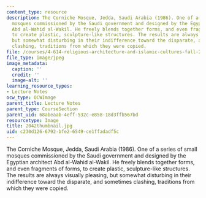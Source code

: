 ```yaml
---
content_type: resource
description: The Corniche Mosque, Jedda, Saudi Arabia (1986). One of a series of small
  mosques commissioned by the Saudi government and designed by the Egyptian architect
  Abd al-Wahid al-Wakil. He freely blends together forms, and even fragments of forms,
  to create plastic, sculpture-like structures. The results are always visually pleasing,
  but somewhat disturbing in their indifference toward the disparate, and sometimes
  clashing, traditions from which they were copied.
file: /courses/4-614-religious-architecture-and-islamic-cultures-fall-2002/c230d1266792bfe26549ce1ffadadf5c_2042thumbnail.jpg
file_type: image/jpeg
image_metadata:
  caption: ''
  credit: ''
  image-alt: ''
learning_resource_types:
- Lecture Notes
ocw_type: OCWImage
parent_title: Lecture Notes
parent_type: CourseSection
parent_uid: 68abeaab-4eff-532c-e858-18d3ffb567bd
resourcetype: Image
title: 2042thumbnail.jpg
uid: c230d126-6792-bfe2-6549-ce1ffadadf5c
---
```

The Corniche Mosque, Jedda, Saudi Arabia (1986). One of a series of small mosques commissioned by the Saudi government and designed by the Egyptian architect Abd al-Wahid al-Wakil. He freely blends together forms, and even fragments of forms, to create plastic, sculpture-like structures. The results are always visually pleasing, but somewhat disturbing in their indifference toward the disparate, and sometimes clashing, traditions from which they were copied.

